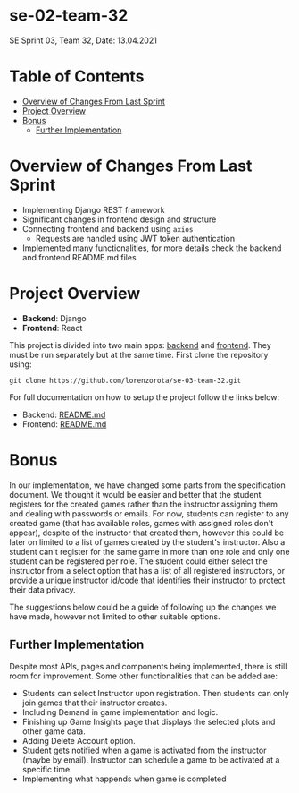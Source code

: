 # se-02-team-32

SE Sprint 03, Team 32, Date: 13.04.2021

# Table of Contents
- [Overview of Changes From Last Sprint](#overview-of-changes-from-last-sprint)
- [Project Overview](#project-overview)
- [Bonus](#bonus)
  * [Further Implementation](#further-implementation)

# Overview of Changes From Last Sprint
* Implementing Django REST framework
* Significant changes in frontend design and structure
* Connecting frontend and backend using `axios`
  - Requests are handled using JWT token authentication
* Implemented many functionalities, for more details check the backend and frontend README.md files

# Project Overview
* **Backend**: Django
* **Frontend**: React

This project is divided into two main apps: [backend](backend) and [frontend](frontend). They must be run separately but at the same time. First clone the repository using:
```
git clone https://github.com/lorenzorota/se-03-team-32.git
```

For full documentation on how to setup the project follow the links below:
* Backend: [README.md](backend/readme.md)
* Frontend: [README.md](frontend/README.md)

# Bonus
In our implementation, we have changed some parts from the specification document. We thought it would be easier and better that the student registers for the created games rather than the instructor assigning them and dealing with passwords or emails. For now, students can register to any created game (that has available roles, games with assigned roles don't appear), despite of the instructor that created them, however this could be later on limited to a list of games created by the student's instructor. Also a student can't register for the same game in more than one role and only one student can be registered per role. The student could either select the instructor from a select option that has a list of all registered instructors, or provide a unique instructor id/code that identifies their instructor to protect their data privacy.

The suggestions below could be a guide of following up the changes we have made, however not limited to other suitable options.

## Further Implementation
Despite most APIs, pages and components being implemented, there is still room for improvement. Some other functionalities that can be added are:
* Students can select Instructor upon registration. Then students can only join games that their instructor creates.
* Including Demand in game implementation and logic.
* Finishing up Game Insights page that displays the selected plots and other game data.
* Adding Delete Account option.
* Student gets notified when a game is activated from the instructor (maybe by email). Instructor can schedule a game to be activated at a specific time.
* Implementing what happends when game is completed